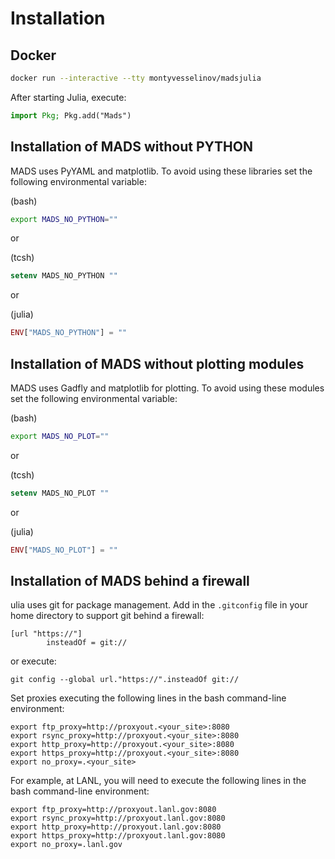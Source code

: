 Installation
============

Docker
------

```bash
docker run --interactive --tty montyvesselinov/madsjulia
```

After starting Julia, execute:


```julia
import Pkg; Pkg.add("Mads")
```


Installation of MADS without PYTHON
------------------------------

MADS uses PyYAML and matplotlib.
To avoid using these libraries set the following environmental variable:

(bash)
```bash
export MADS_NO_PYTHON=""
```

or

(tcsh)
```tcsh
setenv MADS_NO_PYTHON ""
```

or

(julia)
```julia
ENV["MADS_NO_PYTHON"] = ""
```

Installation of MADS without plotting modules
------------------------------

MADS uses Gadfly and matplotlib for plotting.
To avoid using these modules set the following environmental variable:

(bash)
```bash
export MADS_NO_PLOT=""
```

or

(tcsh)
```tcsh
setenv MADS_NO_PLOT ""
```

or

(julia)
```julia
ENV["MADS_NO_PLOT"] = ""
```

Installation of MADS behind a firewall
------------------------------

ulia uses git for package management.
Add in the `.gitconfig` file in your home directory to support git behind a firewall:

```
[url "https://"]
        insteadOf = git://
```

or execute:

```
git config --global url."https://".insteadOf git://
```

Set proxies executing the following lines in the bash command-line environment:

```
export ftp_proxy=http://proxyout.<your_site>:8080
export rsync_proxy=http://proxyout.<your_site>:8080
export http_proxy=http://proxyout.<your_site>:8080
export https_proxy=http://proxyout.<your_site>:8080
export no_proxy=.<your_site>
```

For example, at LANL, you will need to execute the following lines in the bash command-line environment:

```
export ftp_proxy=http://proxyout.lanl.gov:8080
export rsync_proxy=http://proxyout.lanl.gov:8080
export http_proxy=http://proxyout.lanl.gov:8080
export https_proxy=http://proxyout.lanl.gov:8080
export no_proxy=.lanl.gov
```